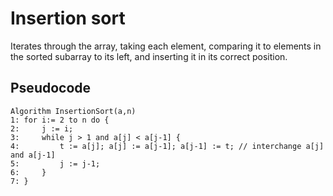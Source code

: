 # Insertion sort

Iterates through the array, taking each element, comparing it to elements in the sorted subarray to its left, and inserting it in its correct position.

## Pseudocode

```
Algorithm InsertionSort(a,n)
1: for i:= 2 to n do {
2:     j := i;
3:     while j > 1 and a[j] < a[j-1] {
4:         t := a[j]; a[j] := a[j-1]; a[j-1] := t; // interchange a[j] and a[j-1]
5:         j := j-1;
6:     }
7: }
```